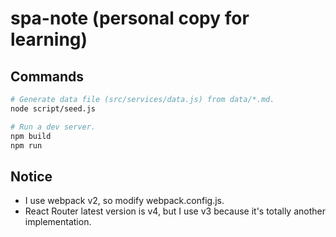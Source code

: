 # spa-note (personal copy for learning)

## Commands

```sh
# Generate data file (src/services/data.js) from data/*.md.
node script/seed.js

# Run a dev server.
npm build
npm run
```


## Notice

- I use webpack v2, so modify webpack.config.js.
- React Router latest version is v4, but I use v3 because it's totally another implementation.

